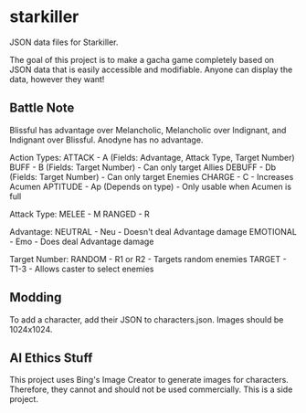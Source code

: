 # starkiller
JSON data files for Starkiller.

The goal of this project is to make a gacha game completely based on JSON data that is easily accessible and modifiable. Anyone can display the data, however they want! 

## Battle Note
Blissful has advantage over Melancholic, Melancholic over Indignant, and Indignant over Blissful.
Anodyne has no advantage.

Action Types:
ATTACK - A (Fields: Advantage, Attack Type, Target Number)
BUFF - B (Fields: Target Number) - Can only target Allies
DEBUFF - Db (Fields: Target Number) - Can only target Enemies
CHARGE - C - Increases Acumen
APTITUDE - Ap (Depends on type) - Only usable when Acumen is full

Attack Type:
MELEE - M
RANGED - R 

Advantage:
NEUTRAL - Neu - Doesn't deal Advantage damage
EMOTIONAL - Emo - Does deal Advantage damage

Target Number:
RANDOM - R1 or R2 - Targets random enemies
TARGET - T1-3 - Allows caster to select enemies

## Modding
To add a character, add their JSON to characters.json. Images should be 1024x1024.

## AI Ethics Stuff
This project uses Bing's Image Creator to generate images for characters. Therefore, they cannot and should not be used commercially. This is a side project.